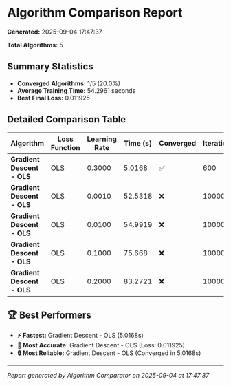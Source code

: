 # Algorithm Comparison Report

**Generated:** 2025-09-04 17:47:37

**Total Algorithms:** 5

## Summary Statistics

- **Converged Algorithms:** 1/5 (20.0%)
- **Average Training Time:** 54.2961 seconds
- **Best Final Loss:** 0.011925

## Detailed Comparison Table

| Algorithm | Loss Function | Learning Rate | Time (s) | Converged | Iterations | Final Loss |
| --- | --- | --- | --- | --- | --- | --- |
| **Gradient Descent - OLS** | OLS | 0.3000 | 5.0168 | ✅ | 600 | ∞ |
| **Gradient Descent - OLS** | OLS | 0.0010 | 52.5318 | ❌ | 10000 | 0.012575 |
| **Gradient Descent - OLS** | OLS | 0.0100 | 54.9919 | ❌ | 10000 | 0.011936 |
| **Gradient Descent - OLS** | OLS | 0.1000 | 75.668 | ❌ | 10000 | 0.011925 |
| **Gradient Descent - OLS** | OLS | 0.2000 | 83.2721 | ❌ | 10000 | 0.011925 |

## 🏆 Best Performers

- **⚡ Fastest:** Gradient Descent - OLS (5.0168s)
- **🎯 Most Accurate:** Gradient Descent - OLS (Loss: 0.011925)
- **🔒 Most Reliable:** Gradient Descent - OLS (Converged in 5.0168s)

---
*Report generated by Algorithm Comparator on 2025-09-04 at 17:47:37*
